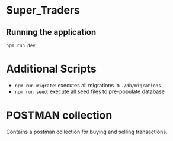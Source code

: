 # Super_Traders

## Running the application

```
npm run dev
```

# Additional Scripts

- `npm run migrate`: executes all migrations in `./db/migrations`
- `npm run seed`: execute all seed files to pre-populate database

# POSTMAN collection

Contains a postman collection for buying and selling transactions.
